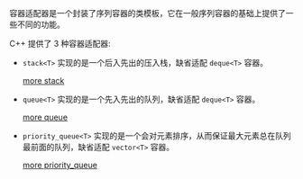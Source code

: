 
容器适配器是一个封装了序列容器的类模板，它在一般序列容器的基础上提供了一些不同的功能。

C++ 提供了 3 种容器适配器:

- `stack<T>` 实现的是一个后入先出的压入栈，缺省适配 `deque<T>` 容器。

    [more stack](06_Stack.md)

- `queue<T>` 实现的是一个先入先出的队列，缺省适配 `deque<T>` 容器。

    [more queue](07_Queue.md)

- `priority_queue<T>` 实现的是一个会对元素排序，从而保证最大元素总在队列最前面的队列，缺省适配 `vector<T>` 容器。

    [more priority_queue](08_Priority_queue.md)
